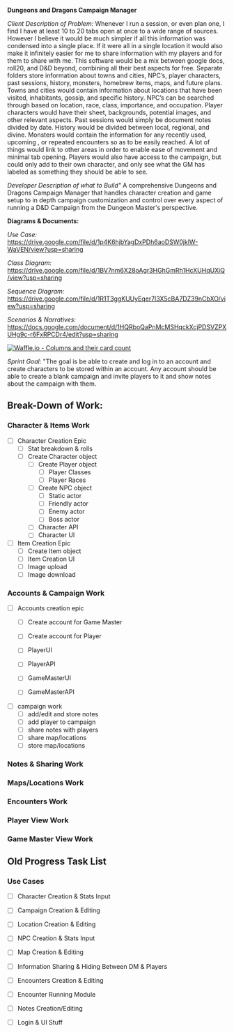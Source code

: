 **Dungeons and Dragons Campaign Manager**

*Client Description of Problem:*
Whenever I run a session, or even plan one, I find I have at least 10 to 20 tabs open at once to a wide range of sources. However I believe it would be much simpler if all this information was condensed into a single place. If it were all in a single location it would also make it infinitely easier for me to share information with my players and for them to share with me. This software would be a mix between google docs, roll20, and D&D beyond, combining all their best aspects for free. Separate folders store information about towns and cities, NPC’s, player characters, past sessions, history, monsters, homebrew items, maps, and future plans. Towns and cities would contain information about locations that have been visited, inhabitants, gossip, and specific history. NPC’s can be searched through based on location, race, class, importance, and occupation. Player characters would have their sheet, backgrounds, potential images, and other relevant aspects. Past sessions would simply be document notes divided by date. History would be divided between local, regional, and divine. Monsters would contain the information for any recently used, upcoming , or repeated encounters so as to be easily reached. A lot of things would link to other areas in order to enable ease of movement and minimal tab opening. Players would also have access to the campaign, but could only add to their own character, and only see what the GM has labeled as something they should be able to see.

*Developer Description of what to Build"*
A comprehensive Dungeons and Dragons Campaign Manager that handles character creation and game setup to in depth campaign customization and control over every aspect of running a D&D Campaign from the Dungeon Master's perspective. 

**Diagrams & Documents:**


*Use Case:* https://drive.google.com/file/d/1p4K6hjbYagDxPDh6aoDSW0jklW-WaVEN/view?usp=sharing

*Class Diagram:* https://drive.google.com/file/d/1BV7nm6X28oAgr3HGhGmRh1HcXUHqUXiQ/view?usp=sharing

*Sequence Diagram:* https://drive.google.com/file/d/1R1T3ggKUUyEqer7l3X5cBA7DZ39nCbXO/view?usp=sharing

*Scenarios & Narratives:* https://docs.google.com/document/d/1HQRboQaPnMcMSHqckXcjPDSVZPXUHg9c-r6FxRPCDr4/edit?usp=sharing

[![Waffle.io - Columns and their card count](https://badge.waffle.io/ithaca-comp-345/Game_Masters_Friend.svg?columns=all)](https://waffle.io/ithaca-comp-345/Game_Masters_Friend)

*Sprint Goal:* "The goal is be able to create and log in to an account and create characters to be stored within an account. Any account should be able to create a blank campaign and invite players to it and show notes about the campaign with them.

## Break-Down of Work:
### Character & Items Work
* [ ] Character Creation Epic
  * [ ] Stat breakdown & rolls
  * [ ] Create Character object
    * [ ] Create Player object
      * [ ] Player Classes
      * [ ] Player Races
    * [ ] Create NPC object
      * [ ] Static actor
      * [ ] Friendly actor
      * [ ] Enemy actor
      * [ ] Boss actor
    * [ ] Character API
    * [ ] Character UI
    
* [ ] Item Creation Epic
  * [ ] Create Item object
  * [ ] Item Creation UI
  * [ ] Image upload
  * [ ] Image download

### Accounts & Campaign Work
* [ ] Accounts creation epic
  * [ ]  Create account for Game Master
  * [ ]  Create account for Player
  * [ ]  PlayerUI
  * [ ]  PlayerAPI
  * [ ]  GameMasterUI
  * [ ]  GameMasterAPI
  
  
* [ ] campaign work
    * [ ] add/edit and store notes 
    * [ ] add player to campaign
    * [ ] share notes with players
    * [ ] share map/locations
    * [ ] store map/locations

### Notes & Sharing Work

### Maps/Locations Work

### Encounters Work

### Player View Work

### Game Master View Work


## Old Progress Task List
### Use Cases
* [ ] Character Creation & Stats Input
* [ ] Campaign Creation & Editing
* [ ] Location Creation & Editing
* [ ] NPC Creation & Stats Input
* [ ] Map Creation & Editing
* [ ] Information Sharing & Hiding Between DM & Players
* [ ] Encounters Creation & Editing
* [ ] Encounter Running Module
* [ ] Notes Creation/Editing
* [ ] Login & UI Stuff

